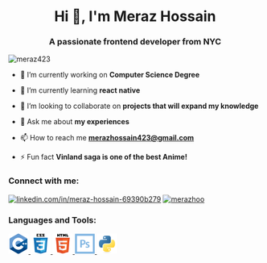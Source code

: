 <h1 align="center">Hi 👋, I'm Meraz Hossain</h1>
<h3 align="center">A passionate frontend developer from NYC</h3>


<p align="left"> <img src="https://komarev.com/ghpvc/?username=meraz423&label=Profile%20views&color=0e75b6&style=flat" alt="meraz423" /> </p>

- 🔭 I’m currently working on **Computer Science Degree**

- 🌱 I’m currently learning **react native**

- 👯 I’m looking to collaborate on **projects that will expand my knowledge**

- 💬 Ask me about **my experiences**

- 📫 How to reach me **merazhossain423@gmail.com**

- ⚡ Fun fact **Vinland saga is one of the best Anime!**

<h3 align="left">Connect with me:</h3>
<p align="left">
<a href="https://linkedin.com/in/linkedin.com/in/meraz-hossain-69390b279" target="blank"><img align="center" src="https://raw.githubusercontent.com/rahuldkjain/github-profile-readme-generator/master/src/images/icons/Social/linked-in-alt.svg" alt="linkedin.com/in/meraz-hossain-69390b279" height="30" width="40" /></a>
<a href="https://instagram.com/merazhoo" target="blank"><img align="center" src="https://raw.githubusercontent.com/rahuldkjain/github-profile-readme-generator/master/src/images/icons/Social/instagram.svg" alt="merazhoo" height="30" width="40" /></a>
</p>

<h3 align="left">Languages and Tools:</h3>
<p align="left"> <a href="https://www.w3schools.com/cpp/" target="_blank" rel="noreferrer"> <img src="https://raw.githubusercontent.com/devicons/devicon/master/icons/cplusplus/cplusplus-original.svg" alt="cplusplus" width="40" height="40"/> </a> <a href="https://www.w3schools.com/css/" target="_blank" rel="noreferrer"> <img src="https://raw.githubusercontent.com/devicons/devicon/master/icons/css3/css3-original-wordmark.svg" alt="css3" width="40" height="40"/> </a> <a href="https://www.w3.org/html/" target="_blank" rel="noreferrer"> <img src="https://raw.githubusercontent.com/devicons/devicon/master/icons/html5/html5-original-wordmark.svg" alt="html5" width="40" height="40"/> </a> <a href="https://www.photoshop.com/en" target="_blank" rel="noreferrer"> <img src="https://raw.githubusercontent.com/devicons/devicon/master/icons/photoshop/photoshop-line.svg" alt="photoshop" width="40" height="40"/> </a> <a href="https://www.python.org" target="_blank" rel="noreferrer"> <img src="https://raw.githubusercontent.com/devicons/devicon/master/icons/python/python-original.svg" alt="python" width="40" height="40"/> </a> </p>
